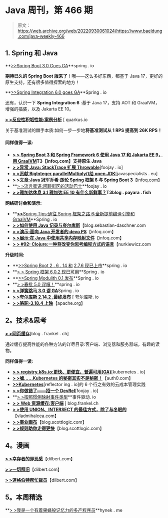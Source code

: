 # Java 周刊，第 466 期

> 原文：<https://web.archive.org/web/20220930061024/https://www.baeldung.com/java-weekly-466>

## 1. **Spring 和 Java**

**[>>Spring Boot 3.0 Goes GA](https://web.archive.org/web/20221204204959/https://spring.io/blog/2022/11/24/spring-boot-3-0-goes-ga)**spring . io

**期待已久的 Spring Boot 版来了**！哦——这么多好东西，都基于 Java 17，更好的原生支持，还有很多值得探索的地方！

**[>>Spring Integration 6.0 goes GA](https://web.archive.org/web/20221204204959/https://spring.io/blog/2022/11/29/spring-integration-6-0-goes-ga)**Spring . io

还有，认识一下 **Spring Integration 6** :基于 Java 17，支持 AOT 和 GraalVM，增强的插装，以及 Jakarta EE 10。

**[> >反应性积垢性能:案例分析](https://web.archive.org/web/20221204204959/https://quarkus.io/blog/reactive-crud-performance-case-study/)** [ quarkus.io

关于基准测试的棘手本质:如何一步一步地**将基准测试从 1 RPS 提高到 26K RPS！**

#### **同样值得一读:**

*   **[> > Spring Boot 3 和 Spring Framework 6 使用 Java 17 和 Jakarta EE 9，用 GraalVM](https://web.archive.org/web/20221204204959/https://www.infoq.com/news/2022/11/spring-6-spring-boot-3-launch/?utm_campaign=infoq_content&utm_source=infoq&utm_medium=feed&utm_term=Java)T3【infoq.com】支持原生 Java**
*   **[> >异常 Java: StackTrace 扩展 Throwable](https://web.archive.org/web/20221204204959/https://foojay.io/today/unusual-java-stacktrace-extends-throwable/)**[foojay . io]
*   **[> >贡献 BigInteger.parallelMultiply()给 open JDK](https://web.archive.org/web/20221204204959/https://www.javaspecialists.eu/archive/Issue305-Contributing-BigInteger.parallelMultiply-to-OpenJDK.html)**[javaspecialists . eu]
*   **[> >文章:Java 冠军乔希·朗论 Spring 框架 6 与 Spring Boot 3](https://web.archive.org/web/20221204204959/https://www.infoq.com/articles/josh-long-spring-6/?utm_campaign=infoq_content&utm_source=infoq&utm_medium=feed&utm_term=Java)**【infoq.com】
*   **[> >流言蜚语:闲聊街区的活动巴士](https://web.archive.org/web/20221204204959/https://foojay.io/today/metaphorical-programming-gossips-event-bus/)**foojay . io
*   **[> >雅加达休息 3.1 雅加达 EE 10 有什么新鲜事？](https://web.archive.org/web/20221204204959/https://blog.payara.fish/whats-new-in-jakarta-rest-3.1-in-jakarta-ee-10)T3blog . payara . fish**

**网络研讨会和演示:**

*   **[**>>**](https://web.archive.org/web/20221204204959/https://blog.sebastian-daschner.com/entries/capitalize-titles)[Spring Tips:通往 Spring 框架之路 6:全新提前编译引擎和 GraalVM](https://web.archive.org/web/20221204204959/https://spring.io/blog/2022/11/23/spring-tips-the-road-to-spring-framework-6-the-new-ahead-of-time-compilation-engine-and-graalvm)**Spring . io
*   **[> >如何使用 Java 记录与夸尔库斯](https://web.archive.org/web/20221204204959/https://blog.sebastian-daschner.com/entries/java-records-quarkus-enterprise)**【blog.sebastian-daschner.com
*   **[> >演示:面向 Java 开发者的 devo PS](https://web.archive.org/web/20221204204959/https://www.infoq.com/presentations/devops-java-devs/?utm_campaign=infoq_content&utm_source=infoq&utm_medium=feed&utm_term=Java)**【infoq.com】
*   **[> >展示:在 Java 中使用共享内存映射文件](https://web.archive.org/web/20221204204959/https://www.infoq.com/presentations/java-shared-memory-files/?utm_campaign=infoq_content&utm_source=infoq&utm_medium=feed&utm_term=Java)**【infoq.com】
*   **[> > #92: Clojure:一种将改变你思考编程方式的语言](https://web.archive.org/web/20221204204959/https://nurkiewicz.com/92)**【nurkiewicz.com

**升级时间:**

*   **[>>Spring Boot 2 . 6 . 14 和](https://web.archive.org/web/20221204204959/https://spring.io/blog/2022/11/24/spring-boot-2-6-14-available-now) [2.7.6 现已上市](https://web.archive.org/web/20221204204959/https://spring.io/blog/2022/11/24/spring-boot-2-7-6-available-now)**spring . io
*   **[> > Spring 框架 6.0.2 现已可用](https://web.archive.org/web/20221204204959/https://spring.io/blog/2022/11/24/spring-framework-6-0-2-available-now)**Spring . io
*   **[>>Spring Modulith 0.1 发布](https://web.archive.org/web/20221204204959/https://spring.io/blog/2022/11/24/spring-modulith-0-1-released)**Spring . io
*   **[> >春批 5.0 谬嘎！](https://web.archive.org/web/20221204204959/https://spring.io/blog/2022/11/24/spring-batch-5-0-goes-ga)**spring . io
*   [**> >弹簧跳马 3.0 谬 GA**](https://web.archive.org/web/20221204204959/https://spring.io/blog/2022/11/28/spring-vault-3-0-goes-ga)Spring . io
*   **[> >夸尔库斯 2.14.2 .最终发布](https://web.archive.org/web/20221204204959/https://github.com/quarkusio/quarkus/releases/tag/2.14.2.Final)** [ 夸尔库斯. io
*   **[> >骆驼-3.18.4 上映](https://web.archive.org/web/20221204204959/https://github.com/apache/camel/releases/tag/camel-3.18.4)**【apache.org】

## **2。技术&思考**

**[> >网页缓存](https://web.archive.org/web/20221204204959/https://blog.frankel.ch/web-caching/)**[blog . frankel . ch]

通过缓存提高性能的各种方法的详尽目录:客户端、浏览器和服务器端。有趣的读物。

**同样值得一读:**

*   **[> > registry.k8s.io:更快、更便宜、普遍可用(GA)](https://web.archive.org/web/20221204204959/https://kubernetes.io/blog/2022/11/28/registry-k8s-io-faster-cheaper-ga/)**[kubernetes . io]
*   **[> >嘘……Kubernetes 的秘密其实不是秘密！](https://web.archive.org/web/20221204204959/https://auth0.com/blog/kubernetes-secrets-management/)**【auth0.com】
*   **[>>Kubernetes](https://web.archive.org/web/20221204204959/https://reflectoring.io/blog/2022/2022-11-24-6-cloud-cost-management-practices/)**[reflector ing . io]的 6 个行之有效的云成本管理实践
*   **[> >你做错了——招一个 DevRel](https://web.archive.org/web/20221204204959/https://foojay.io/today/youre-doing-it-wrong-recruiting-a-devrel/)**[foojay . io]
*   **[> >按照惯例映射事件类型](https://web.archive.org/web/20221204204959/https://event-driven.io/en/hot_to_map_event_type_by_convention/)**事件驱动. io
*   **[> > Web 资源缓存:客户端](https://web.archive.org/web/20221204204959/https://blog.frankel.ch/web-caching/client/)** [ blog.frankel.ch
*   **[> >使用 UNION、INTERSECT 的最佳方式，除了与冬眠的](https://web.archive.org/web/20221204204959/https://vladmihalcea.com/hibernate-union-intersect-except/)**【vladmihalcea.com】
*   **[> >事业画布](https://web.archive.org/web/20221204204959/https://blog.scottlogic.com/2022/11/29/The-career-canvas.html)**【blog.scottlogic.com】
*   **[> >规则助你走得更快](https://web.archive.org/web/20221204204959/https://blog.scottlogic.com/2022/11/30/rules-help-you-go-faster.html)**【blog.scottlogic.com】

## **4。漫画**

**[> >幸存者的罪恶感](https://web.archive.org/web/20221204204959/https://dilbert.com/strip/2022-12-03)**【dilbert.com】

**[> >一切照旧](https://web.archive.org/web/20221204204959/https://dilbert.com/strip/2022-12-02)**【dilbert.com】

**[> >道格伯特帮忙裁员](https://web.archive.org/web/20221204204959/https://dilbert.com/strip/2022-12-01)**【dilbert.com】

## **5。本周精选**

**[> >我是一个有着果蝇般记忆力的多产程序员](https://web.archive.org/web/20221204204959/https://hynek.me/articles/productive-fruit-fly-programmer/)**hynek . me